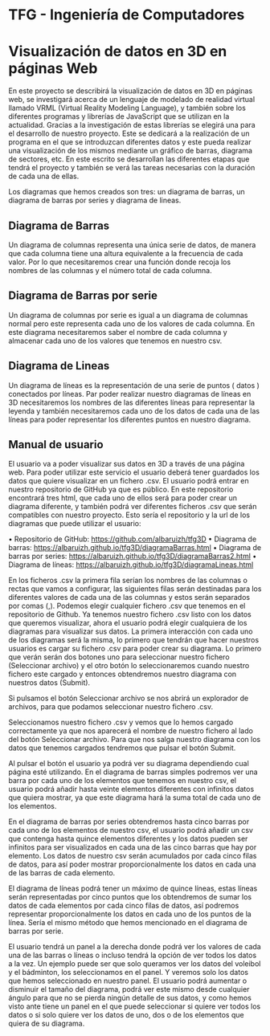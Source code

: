 # TFG - Ingeniería de Computadores
# Visualización de datos en 3D en páginas Web

En este proyecto se describirá la visualización de datos en 3D en
páginas web, se investigará acerca de un lenguaje de modelado de realidad
virtual llamado VRML (Virtual Reality Modeling Language), y también sobre
los diferentes programas y librerías de JavaScript que se utilizan en la
actualidad. Gracias a la investigación de estas librerías se elegirá una para el
desarrollo de nuestro proyecto. Este se dedicará a la realización de un
programa en el que se introduzcan diferentes datos y este pueda realizar una
visualización de los mismos mediante un gráfico de barras, diagrama de
sectores, etc. En este escrito se desarrollan las diferentes etapas que tendrá
el proyecto y también se verá las tareas necesarias con la duración de cada
una de ellas.

Los diagramas que hemos creados son tres: un diagrama de barras, un diagrama de barras por series y diagrama de lineas.

## Diagrama de Barras
Un diagrama de columnas representa una única serie de datos, de manera que cada columna tiene una altura equivalente a la frecuencia de cada valor. Por lo que necesitaremos crear una función donde recoja los nombres de las columnas y el número total de cada columna.

## Diagrama de Barras por serie
Un diagrama de columnas por serie es igual a un diagrama de columnas normal pero este representa cada uno de los valores de cada columna. En este diagrama necesitaremos saber el nombre de cada columna y almacenar cada uno de los valores que tenemos en nuestro csv.

## Diagrama de Lineas
Un diagrama de líneas es la representación de una serie de puntos ( datos ) conectados por líneas. Par poder realizar nuestro diagramas de líneas en 3D necesitaremos los nombres de las diferentes líneas para representar la leyenda y también necesitaremos cada uno de los datos de cada una de las líneas para poder representar los diferentes puntos en nuestro diagrama.

## Manual de usuario

El usuario va a poder visualizar sus datos en 3D a través de una página web. Para poder utilizar este servicio el usuario deberá tener guardados los datos que quiere visualizar en un fichero .csv. El usuario podrá entrar en nuestro repositorio de GitHub ya que es público. En este repositorio encontrará tres html, que cada uno de ellos será para poder crear un diagrama diferente, y también podrá ver diferentes ficheros .csv que serán compatibles con nuestro proyecto. Esto sería el repositorio y la url de los diagramas que puede utilizar el usuario: 

•	Repositorio de GitHub: https://github.com/albaruizh/tfg3D
•	Diagrama de barras: https://albaruizh.github.io/tfg3D/diagramaBarras.html
•	Diagrama de barras por series: https://albaruizh.github.io/tfg3D/diagramaBarras2.html
•	Diagrama de líneas: https://albaruizh.github.io/tfg3D/diagramaLineas.html

En los ficheros .csv la primera fila serían los nombres de las columnas o rectas que vamos a configurar, las siguientes filas serán destinadas para los diferentes valores de cada una de las columnas y estos serán separados por comas (,). Podemos elegir cualquier fichero .csv que tenemos en el repositorio de Github.
Ya tenemos nuestro fichero .csv listo con los datos que queremos visualizar, ahora el usuario podrá elegir cualquiera de los diagramas para visualizar sus datos. La primera interacción con cada uno de los diagramas será la misma, lo primero que tendrán que hacer nuestros usuarios es cargar su fichero .csv para poder crear su diagrama. Lo primero que verán serán dos botones uno para seleccionar nuestro fichero (Seleccionar archivo) y el otro botón lo seleccionaremos cuando nuestro fichero este cargado y entonces obtendremos nuestro diagrama con nuestros datos (Submit).

Si pulsamos el botón Seleccionar archivo se nos abrirá un explorador de archivos, para que podamos seleccionar nuestro fichero .csv.

Seleccionamos nuestro fichero .csv y vemos que lo hemos cargado correctamente ya que nos aparecerá el nombre de nuestro fichero al lado del botón Seleccionar archivo. Para que nos salga nuestro diagrama con los datos que tenemos cargados tendremos que pulsar el botón Submit.

Al pulsar el botón el usuario ya podrá ver su diagrama dependiendo cual página esté utilizando. 
En el diagrama de barras simples podremos ver una barra por cada uno de los elementos que tenemos en nuestro csv, el usuario podrá añadir hasta veinte elementos diferentes con infinitos datos que quiera mostrar, ya que este diagrama hará la suma total de cada uno de los elementos. 

En el diagrama de barras por series obtendremos hasta cinco barras por cada uno de los elementos de nuestro csv, el usuario podrá añadir un csv que contenga hasta quince elementos diferentes y los datos pueden ser infinitos para ser visualizados en cada una de las cinco barras que hay por elemento. Los datos de nuestro csv serán acumulados por cada cinco filas de datos, para así poder mostrar proporcionalmente los datos en cada una de las barras de cada elemento.

El diagrama de líneas podrá tener un máximo de quince líneas, estas líneas serán representadas por cinco puntos que los obtendremos de sumar los datos de cada elementos por cada cinco filas de datos, así podremos representar proporcionalmente los datos en cada uno de los puntos de la línea. Sería el mismo método que hemos mencionado en el diagrama de barras por serie. 

El usuario tendrá un panel a la derecha donde podrá ver los valores de cada una de las barras o líneas o incluso tendrá la opción de ver todos los datos a la vez. Un ejemplo puede ser que solo queramos ver los datos del voleibol y el bádminton, los seleccionamos en el panel.
Y veremos solo los datos que hemos seleccionado en nuestro panel.
El usuario podrá  aumentar o disminuir el tamaño del diagrama, podrá ver este mismo desde cualquier ángulo para que no se pierda ningún detalle de sus datos, y como hemos visto ante tiene un panel en el que puede seleccionar si quiere ver todos los datos o si solo quiere ver los datos de uno, dos o de los elementos que quiera de su diagrama. 
